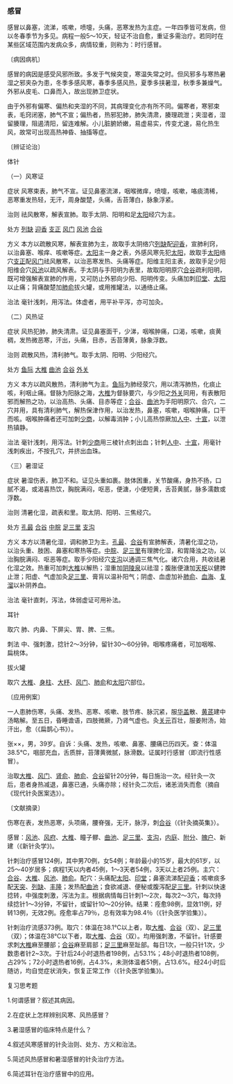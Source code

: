 ### 感冒

感冒以鼻塞，流涕，咳嗽，喷嚏，头痛，恶寒发热为主症。一年四季皆可发病，但以冬春季节为多见。病程一般5～10天，轻证不治自愈，重证多需治疗。若同时在某些区域范围内发病众多，病情较重，则称为：时行感冒。

〔病因病机〕

感冒的病因是感受风邪所致。多发于气候突变，寒温失常之时。但风邪多与寒热暑湿之邪夹杂为患，冬季多感风寒，春季多感风热，夏季多挟暑湿，秋季多兼燥气。外邪从皮毛、口鼻而入，故出现肺卫症状。

由于外邪有偏寒、偏热和夹湿的不同，其病理变化亦有所不同。偏寒者，寒邪束表，毛窍闭塞，肺气不宣；偏热者，热邪犯肺，肺失清肃，腠理疏泄；夹湿者，湿留腠理，阻遏清阳，留连难解。小儿脏腑娇嫩，易虚易实，传变尤速，易化热生风，故常可出现高热神昏、抽搐等症。

〔辨证论治〕

体针

（一）风寒证

症状  风寒束表，肺气不宣。证见鼻塞流涕，咽喉微痒，喷嚏，咳嗽，咯痰清稀，恶寒重发热轻，无汗，周身酸楚，头痛，舌苔薄白，脉象浮紧。

治则  祛风散寒，解表宣肺。取手太阴、阳明和足[太阳](https://www.gmzyjc.com/read/zjs/zjs3.4-0.1.1.4.0.md)经穴为主。

处方  [列缺](https://www.gmzyjc.com/read/zjs/zjs3.1.1-3-0.1.1.3.7.md)  [迎香](https://www.gmzyjc.com/read/zjs/zjs3.1.1-3-0.1.2.3.20.md)  [支正](https://www.gmzyjc.com/read/zjs/zjs3.1.4-6-0.0.3.3.7.md)  [风门](https://www.gmzyjc.com/read/zjs/zjs3.1.7-8-0.0.1.3.12.md)  [风池](https://www.gmzyjc.com/read/zjs/zjs3.1.9-12-0.0.3.3.20.md)  [合谷](https://www.gmzyjc.com/read/zjs/zjs3.1.1-3-0.1.2.3.4.md)

方义  本方以疏散风寒，解表宣肺为主，故取手太阴络穴[列缺](https://www.gmzyjc.com/read/zjs/zjs3.1.1-3-0.1.1.3.7.md)配[迎香](https://www.gmzyjc.com/read/zjs/zjs3.1.1-3-0.1.2.3.20.md)，宣肺利窍，以治鼻塞、喉痒、咳嗽等症。[太阳](https://www.gmzyjc.com/read/zjs/zjs3.4-0.1.1.4.0.md)主一身之表，外感风寒先犯[太阳](https://www.gmzyjc.com/read/zjs/zjs3.4-0.1.1.4.0.md)，故取手[太阳](https://www.gmzyjc.com/read/zjs/zjs3.4-0.1.1.4.0.md)络穴[支正](https://www.gmzyjc.com/read/zjs/zjs3.1.4-6-0.0.3.3.7.md)配[风门](https://www.gmzyjc.com/read/zjs/zjs3.1.7-8-0.0.1.3.12.md)祛风散寒，以治恶寒发热、头痛等症。阳维主阳主表，故取手足少阳阳维会穴[风池](https://www.gmzyjc.com/read/zjs/zjs3.1.9-12-0.0.3.3.20.md)以疏风解表。手太阴与手阳明为表里，故取阳明原穴[合谷](https://www.gmzyjc.com/read/zjs/zjs3.1.1-3-0.1.2.3.4.md)疏利阳明，既可增强解表宣肺的作用，又可防止外邪向少阳、阳明传变。头痛加刺[印堂](https://www.gmzyjc.com/read/zjs/zjs3.4-0.1.1.2.0.md)、[太阳](https://www.gmzyjc.com/read/zjs/zjs3.4-0.1.1.4.0.md)以止痛；背痛酸楚加[肺俞](https://www.gmzyjc.com/read/zjs/zjs3.1.7-8-0.0.1.3.13.md)拔火罐，或用推罐法，以通络止痛。

治法  毫针浅刺，用泻法。体虚者，用平补平泻，亦可加灸。

（二）风热证

症状  风热犯肺，肺失清肃。证见鼻塞面干，少涕，咽喉肿痛，口渴，咳嗽，痰黄稠，发热微恶寒，汗出，头痛，目赤，舌苔薄黄，脉象浮数。

治则  疏散风热，清利肺气。取手太阴、阳明、少阳经穴。

处方  [鱼际](https://www.gmzyjc.com/read/zjs/zjs3.1.1-3-0.1.1.3.10.md)  [大椎](https://www.gmzyjc.com/read/zjs/zjs3.2.2-0.0.1.3.14.md)  [曲池](https://www.gmzyjc.com/read/zjs/zjs3.1.1-3-0.1.2.3.11.md)  [合谷](https://www.gmzyjc.com/read/zjs/zjs3.1.1-3-0.1.2.3.4.md)  [外关](https://www.gmzyjc.com/read/zjs/zjs3.1.9-12-0.0.2.3.5.md)

方义  本方以疏风散热，清利肺气为主。[鱼际](https://www.gmzyjc.com/read/zjs/zjs3.1.1-3-0.1.1.3.10.md)为肺经荥穴，用以清泻肺热，化痰止咳，利咽止痛。督脉为阳脉之海，[大椎](https://www.gmzyjc.com/read/zjs/zjs3.2.2-0.0.1.3.14.md)为督脉要穴，与少阳之[外关](https://www.gmzyjc.com/read/zjs/zjs3.1.9-12-0.0.2.3.5.md)同用，有表散阳邪而解热之功，以治高热、头痛、目赤等症；[合谷](https://www.gmzyjc.com/read/zjs/zjs3.1.1-3-0.1.2.3.4.md)、[曲池](https://www.gmzyjc.com/read/zjs/zjs3.1.1-3-0.1.2.3.11.md)为手阳明原穴、合穴，二穴并用，具有清利肺气，解热保津作用，以治发热，鼻塞，咳嗽，咽喉肿痛，口干而咳。咽喉肿痛者还可加刺[少商](https://www.gmzyjc.com/read/zjs/zjs3.1.1-3-0.1.1.3.10.1.md)，以解毒消肿；小儿高热惊厥加[人中](https://www.gmzyjc.com/read/zjs/zjs3.2.2-0.0.1.3.26.md)、[十宣](https://www.gmzyjc.com/read/zjs/zjs3.4-0.1.4.1.0.md)，以泄热镇静。

治法  毫针浅刺，用泻法。针刺[少商](https://www.gmzyjc.com/read/zjs/zjs3.1.1-3-0.1.1.3.10.1.md)用三棱针点刺出血；针刺[人中](https://www.gmzyjc.com/read/zjs/zjs3.2.2-0.0.1.3.26.md)、[十宣](https://www.gmzyjc.com/read/zjs/zjs3.4-0.1.4.1.0.md)，用毫针浅刺疾出，不按孔穴，并挤出血珠。

〈三）暑湿证

症状  暑湿伤表，肺卫不和。证见头重如裹。肢体困重，关节酸痛，身热不扬，口腻不渴，或渴喜热饮，胸脘满闷，呕恶，便溏，小便短黄，舌苔黄腻，脉多濡数或浮数。

治则  清暑化湿，疏表和里。取太阴、阳明、三焦经穴。

处方  [孔最](https://www.gmzyjc.com/read/zjs/zjs3.1.1-3-0.1.1.3.6.md)  [合谷](https://www.gmzyjc.com/read/zjs/zjs3.1.1-3-0.1.2.3.4.md)  [中脘](https://www.gmzyjc.com/read/zjs/zjs3.2.1-0.1.1.3.11.md)  [足三里](https://www.gmzyjc.com/read/zjs/zjs3.1.1-3-0.1.3.3.36.md)  [支沟](https://www.gmzyjc.com/read/zjs/zjs3.1.9-12-0.0.2.3.6.md)

方义  本方以清暑化湿，调和肺卫为主。[孔最](https://www.gmzyjc.com/read/zjs/zjs3.1.1-3-0.1.1.3.6.md)、[合谷](https://www.gmzyjc.com/read/zjs/zjs3.1.1-3-0.1.2.3.4.md)有宣肺解表，清暑化湿之功，以治头重、肢困、鼻塞和寒热等症。[中脘](https://www.gmzyjc.com/read/zjs/zjs3.2.1-0.1.1.3.11.md)、[足三里](https://www.gmzyjc.com/read/zjs/zjs3.1.1-3-0.1.3.3.36.md)有理脾化湿，和胃降浊之功，以治胸脘满闷、呕恶等症。取手少阳经穴[支沟](https://www.gmzyjc.com/read/zjs/zjs3.1.9-12-0.0.2.3.6.md)以通调三焦气化。诸穴合用，共收祛暑化湿之效。热重可加刺[大椎](https://www.gmzyjc.com/read/zjs/zjs3.2.2-0.0.1.3.14.md)以解热；湿重加[阴陵泉](https://www.gmzyjc.com/read/zjs/zjs3.1.4-6-0.0.1.3.9.md)以祛湿；腹胀便溏加[天枢](https://www.gmzyjc.com/read/zjs/zjs3.1.1-3-0.1.3.3.25.md)以健脾止泄；阳虚、气虚加灸[足三里](https://www.gmzyjc.com/read/zjs/zjs3.1.1-3-0.1.3.3.36.md)、膏肓以温补阳气；阴虚、血虚加补[肺俞](https://www.gmzyjc.com/read/zjs/zjs3.1.7-8-0.0.1.3.13.md)、[血海](https://www.gmzyjc.com/read/zjs/zjs3.1.4-6-0.0.1.3.10.md)、[复溜](https://www.gmzyjc.com/read/zjs/zjs3.1.7-8-0.0.2.3.7.md)以补阴养血。

治法  毫针直刺，泻法，体弱虚证可用补法。

耳针

取穴  肺、内鼻、下屏尖、胃、脾、三焦。

刺法  中、强刺激，捻针2～3分钟，留针30～60分钟。咽喉疼痛者，可加咽喉、扁桃体。

拔火罐

取穴  [大椎](https://www.gmzyjc.com/read/zjs/zjs3.2.2-0.0.1.3.14.md)、[身柱](https://www.gmzyjc.com/read/zjs/zjs3.2.2-0.0.1.3.12.md)、[大杼](https://www.gmzyjc.com/read/zjs/zjs3.1.7-8-0.0.1.3.11.md)、[风门](https://www.gmzyjc.com/read/zjs/zjs3.1.7-8-0.0.1.3.12.md)、[肺俞](https://www.gmzyjc.com/read/zjs/zjs3.1.7-8-0.0.1.3.13.md)和[太阳](https://www.gmzyjc.com/read/zjs/zjs3.4-0.1.1.4.0.md)穴部位。

〔应用例案〕

一人患肺伤寒，头痛、发热、恶寒、咳嗽、肢节疼、脉沉紧，服[华盖](https://www.gmzyjc.com/read/zjs/zjs3.2.1-0.1.1.3.19.md)散、[黄芪](https://www.gmzyjc.com/read/bc/bc17-0.1.4.0.0.md)建中汤略解。至五日，昏睡谵语，四肢微厥，乃肾气虚也。灸[关元](https://www.gmzyjc.com/read/zjs/zjs3.2.1-0.1.1.3.4.md)百壮，服姜附汤，始汗出，愈（《扁鹊心书》）。

张××，男，39岁。自诉：头痛、发热，咳嗽、鼻塞、腰痛已历四天。查：体温38.5℃，咽部充血，舌质胖，苔薄黄微腻，脉滑数。证属时行感冒（即流行性感冒）。

治取[大椎](https://www.gmzyjc.com/read/zjs/zjs3.2.2-0.0.1.3.14.md)、[风门](https://www.gmzyjc.com/read/zjs/zjs3.1.7-8-0.0.1.3.12.md)、[肾俞](https://www.gmzyjc.com/read/zjs/zjs3.1.7-8-0.0.1.3.23.md)、[肺俞](https://www.gmzyjc.com/read/zjs/zjs3.1.7-8-0.0.1.3.13.md)、[合谷](https://www.gmzyjc.com/read/zjs/zjs3.1.1-3-0.1.2.3.4.md)留针20分钟，每日施治一次。经针灸一次后，患者身热减退，鼻塞已通，头痛亦除；经针灸二次后，诸恙消失而愈（摘自《现代针灸医案选》）。

〔文献摘录〕

伤寒在表，发热恶寒，头项痛，腰脊强，无汗，脉浮，刺[合谷](https://www.gmzyjc.com/read/zjs/zjs3.1.1-3-0.1.2.3.4.md)（《针灸摘英集》）。

感冒：[风池](https://www.gmzyjc.com/read/zjs/zjs3.1.9-12-0.0.3.3.20.md)、[风府](https://www.gmzyjc.com/read/zjs/zjs3.2.2-0.0.1.3.16.md)、[大椎](https://www.gmzyjc.com/read/zjs/zjs3.2.2-0.0.1.3.14.md)、瞳子髎、[曲池](https://www.gmzyjc.com/read/zjs/zjs3.1.1-3-0.1.2.3.11.md)、[足三里](https://www.gmzyjc.com/read/zjs/zjs3.1.1-3-0.1.3.3.36.md)、[支沟](https://www.gmzyjc.com/read/zjs/zjs3.1.9-12-0.0.2.3.6.md)，[内庭](https://www.gmzyjc.com/read/zjs/zjs3.1.1-3-0.1.3.3.44.md)、[附分](https://www.gmzyjc.com/read/zjs/zjs3.1.7-8-0.0.1.3.41.md)、[魄户](https://www.gmzyjc.com/read/zjs/zjs3.1.7-8-0.0.1.3.42.md)、新建（《新针灸学》)。

针刺治疗感冒124例，其中男70例，女54例；年龄最小的15岁，最大的61岁，以25～40岁居多；病程1天以内者45例，1～3天者54例，3天以上者25例。主穴：[合谷](https://www.gmzyjc.com/read/zjs/zjs3.1.1-3-0.1.2.3.4.md)、[大椎](https://www.gmzyjc.com/read/zjs/zjs3.2.2-0.0.1.3.14.md)、[风池](https://www.gmzyjc.com/read/zjs/zjs3.1.9-12-0.0.3.3.20.md)、[肺俞](https://www.gmzyjc.com/read/zjs/zjs3.1.7-8-0.0.1.3.13.md)。配穴：头痛配[太阳](https://www.gmzyjc.com/read/zjs/zjs3.4-0.1.1.4.0.md)、[印堂](https://www.gmzyjc.com/read/zjs/zjs3.4-0.1.1.2.0.md)；鼻塞流涕配[迎香](https://www.gmzyjc.com/read/zjs/zjs3.1.1-3-0.1.2.3.20.md)；咳嗽痰多配[天突](https://www.gmzyjc.com/read/zjs/zjs3.2.1-0.1.1.3.20.1.md)、[列缺](https://www.gmzyjc.com/read/zjs/zjs3.1.1-3-0.1.1.3.7.md)、[丰隆](https://www.gmzyjc.com/read/zjs/zjs3.1.1-3-0.1.3.3.40.md)；发热配[曲池](https://www.gmzyjc.com/read/zjs/zjs3.1.1-3-0.1.2.3.11.md)；食欲减退、便秘或腹泻配[足三里](https://www.gmzyjc.com/read/zjs/zjs3.1.1-3-0.1.3.3.36.md)。针刺以快速捻转，中强度刺激，泻法为主。根据病情每日针刺1～2次，每次2～3穴，每次持续捻针1～3分钟，不留针，或留针10～20分钟。结果：痊愈98例，显效11例，好转13例，无效2例。痊愈率占79％，总有效率为98.4％（《针灸医学验集》）。

针刺治疗流感373例。取穴：体温在38.1℃以上者，取[大椎](https://www.gmzyjc.com/read/zjs/zjs3.2.2-0.0.1.3.14.md)、[合谷](https://www.gmzyjc.com/read/zjs/zjs3.1.1-3-0.1.2.3.4.md)（双）、[足三里](https://www.gmzyjc.com/read/zjs/zjs3.1.1-3-0.1.3.3.36.md)（双）；体温在38℃以下者，取[大椎](https://www.gmzyjc.com/read/zjs/zjs3.2.2-0.0.1.3.14.md)、[合谷](https://www.gmzyjc.com/read/zjs/zjs3.1.1-3-0.1.2.3.4.md)（双）。均用强刺激，不留针。针感要求刺[大椎](https://www.gmzyjc.com/read/zjs/zjs3.2.2-0.0.1.3.14.md)麻至腰部；[合谷](https://www.gmzyjc.com/read/zjs/zjs3.1.1-3-0.1.2.3.4.md)麻至肩部；[足三里](https://www.gmzyjc.com/read/zjs/zjs3.1.1-3-0.1.3.3.36.md)麻至趾部。每日1次，一般只针1次，少数患者针2~3次。于针后24小时退热者198例，占53.1%；48小时退热者108例，占29%；72小时退热者16例，占4.3%，未测体温者51例，占13.6%。经24小时后随访，均自觉症状消失，恢复正常工作（《针灸医学验集》)。

复习思考题

1.何谓感冒？叙述其病因。

2.在症状上怎样辨别风寒、风热感冒？

3.暑湿感冒的临床特点是什么？

4.叙述风寒感冒的针灸治则、处方、方义和治法。

5.简述风热感冒和暑湿感冒的针灸治疗方法。

6.简述耳针在治疗感冒中的应用。

 
